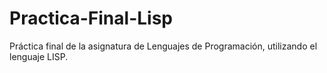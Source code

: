 # Practica-Final-Lisp
Práctica final de la asignatura de Lenguajes de Programación, utilizando el lenguaje LISP. 
